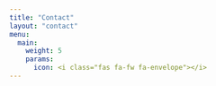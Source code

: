 ```yaml
---
title: "Contact"
layout: "contact"
menu:
  main:
    weight: 5
    params:
      icon: <i class="fas fa-fw fa-envelope"></i>
---
```


